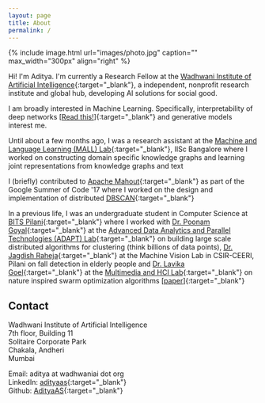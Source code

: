 ```yaml
---
layout: page
title: About
permalink: /
---
```


{% include image.html url="images/photo.jpg" caption="" max_width="300px" align="right" %}

Hi! I'm Aditya. I'm currently a Research Fellow at the [Wadhwani Institute of Artificial Intelligence]{:target="_blank"}, a independent, nonprofit research institute and global hub, developing AI solutions for social good.

I am broadly interested in Machine Learning. Specifically, interpretability of deep networks [[Read this!]]{:target="_blank"} and generative models interest me. 

Until about a few months ago, I was a research assistant at the [Machine and Language Learning (MALL) Lab]{:target="_blank"}, IISc Bangalore where I worked on constructing domain specific knowledge graphs and learning joint representations from knowledge graphs and text

I (briefly) contributed to [Apache Mahout]{:target="_blank"} as part of the Google Summer of Code '17 where I worked on the design and implementation of distributed [DBSCAN]{:target="_blank"}

In a previous life, I was an undergraduate student in Computer Science at [BITS Pilani]{:target="_blank"} where I worked with [Dr. Poonam Goyal]{:target="_blank"} at the [Advanced Data Analytics and Parallel Technologies (ADAPT) Lab]{:target="_blank"} on building large scale distributed algorithms for clustering (think billions of data points), [Dr. Jagdish Raheja]{:target="_blank"} at the Machine Vision Lab in CSIR-CEERI, Pilani on fall detection in elderly people and [Dr. Lavika Goel]{:target="_blank"} at the [Multimedia and HCI Lab]{:target="_blank"} on nature inspired swarm optimization algorithms [[paper]]{:target="_blank"}

## Contact
Wadhwani Institute of Artificial Intelligence <br />
7th floor, Building 11 <br />
Solitaire Corporate Park <br />
Chakala, Andheri<br />
Mumbai <br />

Email: aditya at wadhwaniai dot org<br />
LinkedIn: [adityaas]{:target="_blank"} <br />
Github: [AdityaAS]{:target="_blank"}

[AdityaAS]: https://github.com/AdityaAS/
[adityaas]: https://www.linkedin.com/in/asaditya/

[paper]: https://ieeexplore.ieee.org/document/8324318/
[DBSCAN]: https://www.aaai.org/Papers/KDD/1996/KDD96-037.pdf
[Dr. Partha Talukdar]: http://talukdar.net/
[Dr. Poonam Goyal]: http://www.bits-pilani.ac.in/pilani/poonam/profile
[Dr. Jagdish Raheja]: http://www.ceeri.res.in/profiles/j-l-raheja/
[Dr. Lavika Goel]: http://www.bits-pilani.ac.in/pilani/lavikagoel/profile

[Wadhwani Institute of Artificial Intelligence]: https://wadhwaniai.org
[Machine and Language Learning (MALL) Lab]: http://malllabiisc.github.io/
[Advanced Data Analytics and Parallel Technologies (ADAPT) Lab]: http://www.bits-pilani.ac.in/pilani/computerscience/AdvancedDataAnalyticsParallelTechnologiesLaboratory/
[Multimedia and HCI Lab]: http://www.bits-pilani.ac.in/PILANI/COMPUTERSCIENCE/MultimediaHCILaboratory

[Read this!]: https://arxiv.org/abs/1602.04938

[Department of Computational and Data Sciences]: http://cds.iisc.ac.in/
[Indian Institute of Science, Bangalore]: http://www.iisc.ac.in/
[BITS Pilani]: http://www.bits-pilani.ac.in/

[Apache Mahout]: http://mahout.apache.org/
[Mahout]: http://mahout.apache.org/
